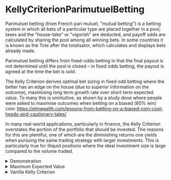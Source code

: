 # KellyCriterionParimutuelBetting

Parimutuel betting (from French pari mutuel, "mutual betting") is a betting system in which all bets of a particular type are placed together in a pool; taxes and the "house-take" or "vigorish" are deducted, and payoff odds are calculated by sharing the pool among all winning bets. In some countries it is known as the Tote after the totalisator, which calculates and displays bets already made.

Parimutuel betting differs from fixed-odds betting in that the final payout is not determined until the pool is closed – in fixed odds betting, the payout is agreed at the time the bet is sold.

The Kelly Criterion derives optimal bet sizing in fixed odd betting where the better has an edge on the house (due to superior information on the outcome), maximising long term growth rate over short term expected value. To many this is unintuitive, as shown by a study done where people were asked to maximise outcomes when betting on a biased (60% win) coin: https://elmwealth.com/lessons-from-betting-on-a-biased-coin-cool-heads-and-cautionary-tales/

In many real-world applications, particularly in finance, the Kelly Criterion overstates the portion of the portfolio that should be invested. The reasons for this are plentiful, one of which are the diminishing returns one yields when pursuing the same trading strategy with larger investments. This is particularly true for illiquid positions where the ideal investment size is large compared to the volume traded. 

<details>
  <summary>Demonstration</summary>

| Bet size  | odds | expected profit |
| ------------- | ------------- | ------------- |
| 1  | 10/11 -> 0.91 | 0.43$ | 
| 5  | 10/15 -> 0.67 | 1.25$ |
| 7.32  | 10/17.32 -> 0.58 | 1.33$ |
| 10  | 10/20 -> 0.5 | 1.25$ |
| 20  | 10/30 -> 0.33 | 0.00$ |
| 30  | 10/40 -> 0.25 | -1.875$ |

as can be seen, larger bet sizes continually worsen odds. The expected return is maximised at an investment of 7.32, a result which is derived in section one of the write up. betting more than 20$ actually yields negative returns as it pushes the odds below the real probability of 0.75.

![image](https://user-images.githubusercontent.com/62283469/123427909-1c951680-d5bd-11eb-9b54-baec5f09538e.png)
it is obvious that betting above the maximum expected value is never reasonable. However, Kelly teaches us that betting *at* the expected maximum is *also* not always the optimal system for long term growth - this occurs when the expected maximum exceeds the Kelly criterium. For instance, when the size of the portfolio itself is 7.32, it would be foolish to bet all of it, as there is a 25% chance of losing all and being unable to exploit the edge in the future.

It is therefore clear that the bet should never exceed the expected maximum, but also not exceed the Kelly criterion. This in turn poses its own problems, as this criterion is dependent on the edge you have on the house, however this edge diminishes with bet size (unlike fixed odds betting, with Kelly based his Mathematics off).
</details>
<details>
  <summary>Maximum Expected Value</summary>
  the expected return after betting is<br><br>
  
  <img src="https://render.githubusercontent.com/render/math?math=\frac{x_{0}}{L+x_{0}}*(x_{0}+L+W)*p-x_{0}"><br>
  
  where x<sub>0</sub> is the size of the bet, W is the size of the winning pool (excluding bet), L is the size of the losing pool & p is the probability of       winning.  
    
  ![image](https://user-images.githubusercontent.com/62283469/123427909-1c951680-d5bd-11eb-9b54-baec5f09538e.png)   
  after differentiating and simplifying we find that the maximum turning point, or the derivatives' root of interest, is found using the expression:<br><br>
  
  <img src="https://render.githubusercontent.com/render/math?math=\frac{-\sqrt{LWp-LWp^{2}}-Wp+W}{p-1}"><br>
</details>
<details>
  <summary>Vanilla Kelly Criterion</summary>
  To understand the mechanism and large assumptions behind this system, it is useful to derive the Kelly Criterion as it related to fixed-odd betting.
  Here, rather than having to take into account pot sizes and the magnitude of the own capital, the growth rate is solely dependent on a single factor which determines the fraction of capital that should be put at risk with each bet. 
  This means that, on the nth bet, the expected returns are:<br><br>
    
  <img src="https://render.githubusercontent.com/render/math?math=A_{n}=A_{0}(1%2B\bx)^{W}(1-x)^{L}"><br>

  where A<sub>n</sub> is the returns after n steps, A<sub>0</sub> is the initial capital, b are the fixed odds set by the house, x the fraction of invested capital, W the number of wins and L the number of losses. 
   Since this fraction can vary greatly based on current ownings in parimutuel betting, this basic assumption can not be fullfilled, and the binomial tree on which Kelly bases his theory cannot be constructed without discrepencies.
  
  ![image](https://user-images.githubusercontent.com/62283469/123478733-c396a400-d5f7-11eb-8a38-73cba11cada2.png)

  as shown above, each path in a parimutuel betting tree results in slightly different values, even when the number of wins and losses are the same, thus differing from a tree purely based on a kelly coefficient.
  
  returning to the derivation: the growth rate of any system is defined as<br>
  
  <img src="https://render.githubusercontent.com/render/math?math=G=(\frac{A_{n}}{A_{0}})^{\frac{1}{n}}-1"><br>
  
  rearranging<br>
  <img src="https://render.githubusercontent.com/render/math?math=A_{n}=A_{0}(1%2B\bx)^{W}(1-x)^{L}"><br>
  <img src="https://render.githubusercontent.com/render/math?math==(\frac{A_{n}}{A_{0}})^{\frac{1}{n}}=[(1%2B\bx)^{W}(1-x)^{L}]^{\frac{1}{n}}"><br>
  <img src="https://render.githubusercontent.com/render/math?math==(1%2B\bx)^{\frac{W}{n}}(1-x)^{\frac{L}{n}}"><br>
  
  W/n and L/n are equialent to the probability of winning = p or losing = q, respectively. Since 0<=x<=1, we can show that the function<br>
  <img src="https://render.githubusercontent.com/render/math?math=(1%2B\bx)^{\p}(1-x)^{\q}"><br>
  
  which is equivalent to<br> 
  <img src="https://render.githubusercontent.com/render/math?math=e^{ln((1%2B\bx)^{\p}(1-x)^{\q})}"><br>
  
  is maximised when ln((1+bx)<super>p</super>+ln(1-x)<sup>q</sup> is maximised. Now, <br>
  
  <img src="https://render.githubusercontent.com/render/math?math=\f(x)=\ln((1%2B\bx)^{\p}(1-x)^{\q})=\ln(1%2B\bx)^{\p}%2B\ln(1-x)^{\q}=\pln(1%2B\bx)+\qln(1-x)"><br>
  
  <img src="https://render.githubusercontent.com/render/math?math=\therefore \f'(x)=\p\cdot\frac{1}{1%2B\bx}\cdot\b+\q\cdot\frac{1}{1-x}\cdot(-1)=\frac{\pb}{1%2B\bx}%2B\frac{-\q}{1-x}"><br>
    <img src="https://render.githubusercontent.com/render/math?math=\therefore x=\K=\frac{\bp-\q}{\b}"><br>
</details>



